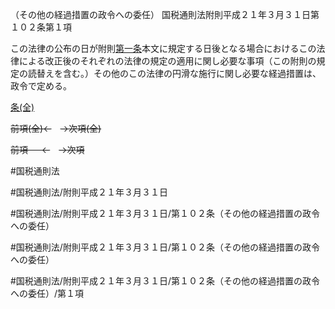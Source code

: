 （その他の経過措置の政令への委任）
国税通則法附則平成２１年３月３１日第１０２条第１項

この法律の公布の日が附則[第一条](国税通則法＿＿＿＿附則平成２１年３月３１日第１条第１項)本文に規定する日後となる場合におけるこの法律による改正後のそれぞれの法律の規定の適用に関し必要な事項（この附則の規定の読替えを含む。）その他のこの法律の円滑な施行に関し必要な経過措置は、政令で定める。

[条(全)](国税通則法＿＿＿＿附則平成２１年３月３１日第１０２条_.md)

~~前項(全)←~~　~~→次項(全)~~

~~前項 　 ←~~　~~→次項~~



#国税通則法

#国税通則法/附則平成２１年３月３１日

#国税通則法/附則平成２１年３月３１日/第１０２条（その他の経過措置の政令への委任）

#国税通則法/附則平成２１年３月３１日/第１０２条（その他の経過措置の政令への委任）

#国税通則法/附則平成２１年３月３１日/第１０２条（その他の経過措置の政令への委任）/第１項

